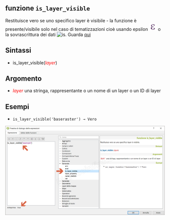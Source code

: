 ## funzione `is_layer_visible`

Restituisce vero se uno specifico layer è visibile - la funzione è presente/visibile solo nel caso di tematizzazioni cioè usando epsilon ![](/img/mIconExpression.png) o la sovrascrittura dei dati ![is](/img/mIconDataDefine.png). Guarda [qui](https://github.com/qgis/QGIS/pull/4045)

## Sintassi

* is_layer_visible(_<span style="color:red;">layer</span>_)

## Argomento

* _<span style="color:red;">layer</span>_ una stringa, rappresentante o un nome di un layer o un ID di layer

## Esempi

* `is_layer_visible('baseraster') → Vero`

![](/img/generale/is_layer_visible1.png)
